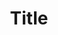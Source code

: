 ---
category: invited
datetime: 2021-12-06T10:00:00

title: Title
speaker: Speaker
affiliation: Affiliation
details: Details
---